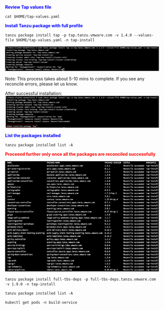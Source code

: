 <p style="color:blue"><strong> Review Tap values file </strong></p>

```execute
cat $HOME/tap-values.yaml
```

<p style="color:blue"><strong> Install Tanzu package with full profile</strong></p>

```execute
tanzu package install tap -p tap.tanzu.vmware.com -v 1.4.0 --values-file $HOME/tap-values.yaml -n tap-install
```

![Install](images/install-3.png)

Note: This process takes about 5-10 mins to complete. If you see any reconcile errors, please let us know.

After successful installation: ![Install](images/install-4.png)

<p style="color:blue"><strong> List the packages installed </strong></p>

```execute
tanzu package installed list -A
```

<p style="color:red"><strong> Proceeed further only once all the packages are reconciled successfully </strong></p>

![Install](images/install-5.png)

```execute
tanzu package install full-tbs-deps -p full-tbs-deps.tanzu.vmware.com -v 1.9.0 -n tap-install
```

```execute
tanzu package installed list -A
```

```execute
kubectl get pods -n build-service
```
